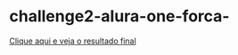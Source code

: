 # challenge2-alura-one-forca-

[Clique aqui e veja o resultado final](https://karlianadiaz.github.io/challenge2-alura-one-forca-/)
